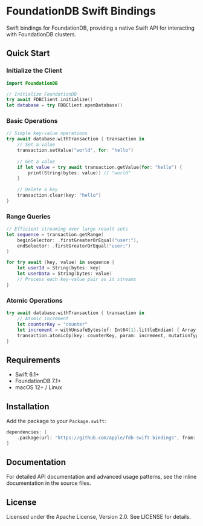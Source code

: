# FoundationDB Swift Bindings

Swift bindings for FoundationDB, providing a native Swift API for interacting with FoundationDB clusters.

## Quick Start

### Initialize the Client

```swift
import FoundationDB

// Initialize FoundationDB
try await FDBClient.initialize()
let database = try FDBClient.openDatabase()
```

### Basic Operations

```swift
// Simple key-value operations
try await database.withTransaction { transaction in
    // Set a value
    transaction.setValue("world", for: "hello")
    
    // Get a value
    if let value = try await transaction.getValue(for: "hello") {
        print(String(bytes: value)) // "world"
    }
    
    // Delete a key
    transaction.clear(key: "hello")
}
```

### Range Queries

```swift
// Efficient streaming over large result sets
let sequence = transaction.getRange(
    beginSelector: .firstGreaterOrEqual("user:"),
    endSelector: .firstGreaterOrEqual("user;")
)

for try await (key, value) in sequence {
    let userId = String(bytes: key)
    let userData = String(bytes: value)
    // Process each key-value pair as it streams
}
```

### Atomic Operations

```swift
try await database.withTransaction { transaction in
    // Atomic increment
    let counterKey = "counter"
    let increment = withUnsafeBytes(of: Int64(1).littleEndian) { Array($0) }
    transaction.atomicOp(key: counterKey, param: increment, mutationType: .add)
}
```

## Requirements

- Swift 6.1+
- FoundationDB 7.1+
- macOS 12+ / Linux

## Installation

Add the package to your `Package.swift`:

```swift
dependencies: [
    .package(url: "https://github.com/apple/fdb-swift-bindings", from: "1.0.0")
]
```

## Documentation

For detailed API documentation and advanced usage patterns, see the inline documentation in the source files.

## License

Licensed under the Apache License, Version 2.0. See LICENSE for details.
